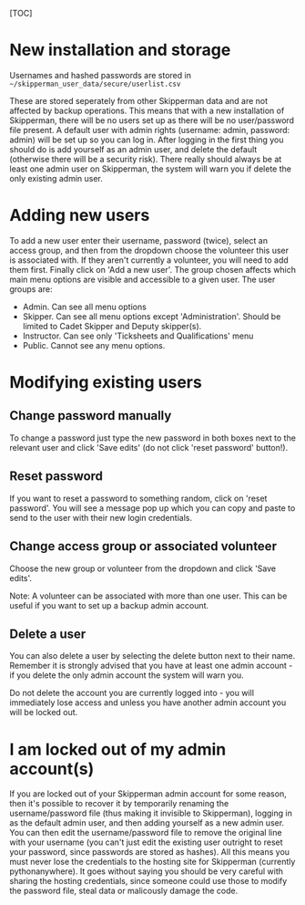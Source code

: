

[TOC]

# New installation and storage

Usernames and hashed passwords are stored in `~/skipperman_user_data/secure/userlist.csv`

These are stored seperately from other Skipperman data and are not affected by backup operations. This means that with a new installation of Skipperman, there will be no users set up as there will be no user/password file present. A default user with admin rights (username: admin, password: admin) will be set up so you can log in. After logging in the first thing you should do is add yourself as an admin user, and delete the default (otherwise there will be a security risk). There really should always be at least one admin user on Skipperman, the system will warn you if delete the only existing admin user. 


# Adding new users

To add a new user enter their username, password (twice), select an access group, and then from the dropdown choose the volunteer this user is associated with. If they aren't currently a volunteer, you will need to add them first. Finally click on 'Add a new user'. The group chosen affects which main menu options are visible and accessible to a given user. The user groups are:

- Admin. Can see all menu options
- Skipper. Can see all menu options except 'Administration'. Should be limited to Cadet Skipper and Deputy skipper(s).
- Instructor. Can see only 'Ticksheets and Qualifications' menu
- Public. Cannot see any menu options.


# Modifying existing users

## Change password manually

To change a password just type the new password in both boxes next to the relevant user and click 'Save edits' (do not click 'reset password' button!).

## Reset password

If you want to reset a password to something random, click on 'reset password'. You will see a message pop up which you can copy and paste to send to the user with their new login credentials.

## Change access group or associated volunteer

Choose the new group or volunteer from the dropdown and click 'Save edits'. 

Note: A volunteer can be associated with more than one user. This can be useful if you want to set up a backup admin account.

## Delete a user

You can also delete a user by selecting the delete button next to their name. Remember it is strongly advised that you have at least one admin account - if you delete the only admin account the system will warn you.

Do not delete the account you are currently logged into - you will immediately lose access and unless you have another admin account you will be locked out.

# I am locked out of my admin account(s)

If you are locked out of your Skipperman admin account for some reason, then it's possible to recover it by temporarily renaming the username/password file (thus making it invisible to Skipperman), logging in as the default admin user, and then adding yourself as a new admin user. You can then edit the username/password file to remove the original line with your username (you can't just edit the existing user outright to reset your password, since passwords are stored as hashes). All this means you must never lose the credentials to the hosting site for Skipperman (currently pythonanywhere). It goes without saying you should be very careful with sharing the hosting credentials, since someone could use those to modify the password file, steal data or malicously damage the code.
